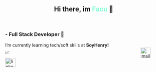 <h2 align="center">Hi there, im <span style="color: aquamarine">Facu</span> 👋</h2>
<br>
<h3>- Full Stack Developer  🌱 </h3>

<p>I’m currently learning tech/soft skills at <strong>SoyHenry!</strong> 📈&nbsp;&nbsp;&nbsp;&nbsp;&nbsp;&nbsp;&nbsp;&nbsp;&nbsp;&nbsp;&nbsp;&nbsp;&nbsp;&nbsp;&nbsp;&nbsp;&nbsp;&nbsp;&nbsp;&nbsp;&nbsp;&nbsp;&nbsp;&nbsp;&nbsp;&nbsp;&nbsp;&nbsp;&nbsp;&nbsp;&nbsp;&nbsp;&nbsp;&nbsp;&nbsp;&nbsp;&nbsp;&nbsp;&nbsp;&nbsp;&nbsp;&nbsp;&nbsp;&nbsp;&nbsp;&nbsp;&nbsp;&nbsp;&nbsp;&nbsp;&nbsp;&nbsp;&nbsp;&nbsp;&nbsp;&nbsp;&nbsp;&nbsp;&nbsp;&nbsp;&nbsp;&nbsp;&nbsp;&nbsp;&nbsp;&nbsp;&nbsp;&nbsp;&nbsp;&nbsp;&nbsp;&nbsp;&nbsp;&nbsp;&nbsp;&nbsp;&nbsp;&nbsp;&nbsp;&nbsp;&nbsp;&nbsp;&nbsp;&nbsp;&nbsp;&nbsp;&nbsp;&nbsp;&nbsp;&nbsp;&nbsp;&nbsp;&nbsp;&nbsp;&nbsp;&nbsp;&nbsp;&nbsp;&nbsp;&nbsp;&nbsp;&nbsp;&nbsp;&nbsp;&nbsp;&nbsp; 
<a href="mailto:facundopucheta94@gmail.com" target="blank">
<img align="center" src="https://upload.wikimedia.org/wikipedia/commons/8/8c/Gmail_Icon_%282013-2020%29.svg" alt="mail" height="33px" width="32px" />
  </a>
  <a href="https://www.linkedin.com/in/facundopucheta/" target="blank">
    <img align="center" src="https://upload.wikimedia.org/wikipedia/commons/8/81/LinkedIn_icon.svg"
    alt="linkedin" height="29px" width="33px" />
    </a></p>
